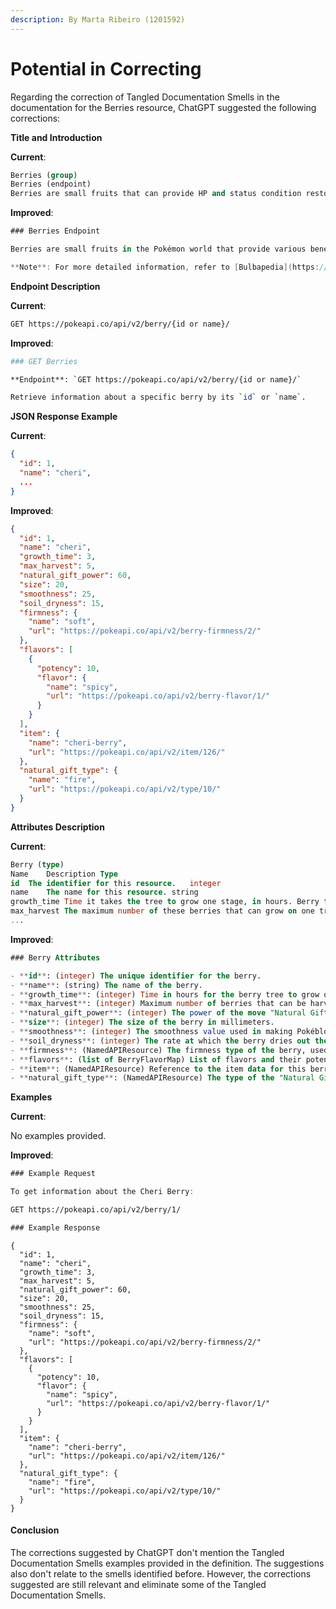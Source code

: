 ```yaml
---
description: By Marta Ribeiro (1201592)
---
```


# Potential in Correcting

Regarding the correction of Tangled Documentation Smells in the documentation for the Berries resource, ChatGPT suggested the following corrections:

**Title and Introduction**

**Current**:

```sql
Berries (group)
Berries (endpoint)
Berries are small fruits that can provide HP and status condition restoration, stat enhancement, and even damage negation when eaten by Pokémon. Check out Bulbapedia for greater detail.
```

**Improved**:

```csharp
### Berries Endpoint

Berries are small fruits in the Pokémon world that provide various benefits such as HP restoration, status condition recovery, stat enhancement, and damage negation when eaten by Pokémon.

**Note**: For more detailed information, refer to [Bulbapedia](https://bulbapedia.bulbagarden.net/wiki/Main_Page).
```

**Endpoint Description**

**Current**:

```bash
GET https://pokeapi.co/api/v2/berry/{id or name}/
```

**Improved**:

```bash
### GET Berries

**Endpoint**: `GET https://pokeapi.co/api/v2/berry/{id or name}/`

Retrieve information about a specific berry by its `id` or `name`.
```

**JSON Response Example**

**Current**:

```json
{
  "id": 1,
  "name": "cheri",
  ...
}
```

**Improved**:

```json
{
  "id": 1,
  "name": "cheri",
  "growth_time": 3,
  "max_harvest": 5,
  "natural_gift_power": 60,
  "size": 20,
  "smoothness": 25,
  "soil_dryness": 15,
  "firmness": {
    "name": "soft",
    "url": "https://pokeapi.co/api/v2/berry-firmness/2/"
  },
  "flavors": [
    {
      "potency": 10,
      "flavor": {
        "name": "spicy",
        "url": "https://pokeapi.co/api/v2/berry-flavor/1/"
      }
    }
  ],
  "item": {
    "name": "cheri-berry",
    "url": "https://pokeapi.co/api/v2/item/126/"
  },
  "natural_gift_type": {
    "name": "fire",
    "url": "https://pokeapi.co/api/v2/type/10/"
  }
}
```

**Attributes Description**

**Current**:

```sql
Berry (type)
Name	Description	Type
id	The identifier for this resource.	integer
name	The name for this resource.	string
growth_time	Time it takes the tree to grow one stage, in hours. Berry trees go through four of these growth stages before they can be picked.	integer
max_harvest	The maximum number of these berries that can grow on one tree in Generation IV.	integer
...
```

**Improved**:

```sql
### Berry Attributes

- **id**: (integer) The unique identifier for the berry.
- **name**: (string) The name of the berry.
- **growth_time**: (integer) Time in hours for the berry tree to grow one stage. Berry trees go through four growth stages before they can be picked.
- **max_harvest**: (integer) Maximum number of berries that can be harvested from one tree.
- **natural_gift_power**: (integer) The power of the move "Natural Gift" when used with this berry.
- **size**: (integer) The size of the berry in millimeters.
- **smoothness**: (integer) The smoothness value used in making Pokéblocks or Poffins.
- **soil_dryness**: (integer) The rate at which the berry dries out the soil.
- **firmness**: (NamedAPIResource) The firmness type of the berry, used in making Pokéblocks or Poffins.
- **flavors**: (list of BerryFlavorMap) List of flavors and their potency associated with this berry.
- **item**: (NamedAPIResource) Reference to the item data for this berry.
- **natural_gift_type**: (NamedAPIResource) The type of the "Natural Gift" move inherited when using this berry.
```

**Examples**

**Current**:

No examples provided.

**Improved**:

```csharp
### Example Request

To get information about the Cheri Berry:
```

```bash
GET https://pokeapi.co/api/v2/berry/1/
```

```csharp
### Example Response
```

```
{
  "id": 1,
  "name": "cheri",
  "growth_time": 3,
  "max_harvest": 5,
  "natural_gift_power": 60,
  "size": 20,
  "smoothness": 25,
  "soil_dryness": 15,
  "firmness": {
    "name": "soft",
    "url": "https://pokeapi.co/api/v2/berry-firmness/2/"
  },
  "flavors": [
    {
      "potency": 10,
      "flavor": {
        "name": "spicy",
        "url": "https://pokeapi.co/api/v2/berry-flavor/1/"
      }
    }
  ],
  "item": {
    "name": "cheri-berry",
    "url": "https://pokeapi.co/api/v2/item/126/"
  },
  "natural_gift_type": {
    "name": "fire",
    "url": "https://pokeapi.co/api/v2/type/10/"
  }
}
```

#### Conclusion

The corrections suggested by ChatGPT don't mention the Tangled Documentation Smells examples provided in the definition. The suggestions also don't relate to the smells identified before. However, the corrections suggested are still relevant and eliminate some of the Tangled Documentation Smells.
